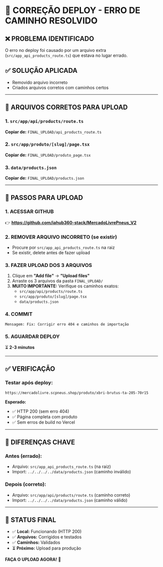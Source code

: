 # 🚨 CORREÇÃO DEPLOY - ERRO DE CAMINHO RESOLVIDO

## ❌ PROBLEMA IDENTIFICADO
O erro no deploy foi causado por um arquivo extra (`src/app_api_products_route.ts`) que estava no lugar errado.

## ✅ SOLUÇÃO APLICADA
- Removido arquivo incorreto
- Criados arquivos corretos com caminhos certos

---

## 📁 ARQUIVOS CORRETOS PARA UPLOAD

### 1. `src/app/api/products/route.ts`
**Copiar de:** `FINAL_UPLOAD/api_products_route.ts`

### 2. `src/app/produto/[slug]/page.tsx`
**Copiar de:** `FINAL_UPLOAD/produto_page.tsx`

### 3. `data/products.json`
**Copiar de:** `FINAL_UPLOAD/products.json`

---

## 🔧 PASSOS PARA UPLOAD

### 1. ACESSAR GITHUB
👉 **https://github.com/iahub360-stack/MercadoLivrePneus_V2**

### 2. REMOVER ARQUIVO INCORRETO (se existir)
- Procure por `src/app_api_products_route.ts` na raiz
- Se existir, delete antes de fazer upload

### 3. FAZER UPLOAD DOS 3 ARQUIVOS
1. Clique em **"Add file"** → **"Upload files"**
2. Arraste os 3 arquivos da pasta `FINAL_UPLOAD/`
3. **MUITO IMPORTANTE:** Verifique os caminhos exatos:
   - `src/app/api/products/route.ts`
   - `src/app/produto/[slug]/page.tsx`
   - `data/products.json`

### 4. COMMIT
```
Mensagem: Fix: Corrigir erro 404 e caminhos de importação
```

### 5. AGUARDAR DEPLOY
⏳ **2-3 minutos**

---

## ✅ VERIFICAÇÃO

### Testar após deploy:
```
https://mercadolivre.scpneus.shop/produto/xbri-brutus-ta-205-70r15
```

**Esperado:**
- ✅ HTTP 200 (sem erro 404)
- ✅ Página completa com produto
- ✅ Sem erros de build no Vercel

---

## 🎯 DIFERENÇAS CHAVE

### Antes (errado):
- Arquivo: `src/app_api_products_route.ts` (na raiz)
- Import: `../../../../data/products.json` (caminho inválido)

### Depois (correto):
- Arquivo: `src/app/api/products/route.ts` (caminho correto)
- Import: `../../../../data/products.json` (caminho válido)

---

## 🚀 STATUS FINAL

- ✅ **Local:** Funcionando (HTTP 200)
- ✅ **Arquivos:** Corrigidos e testados
- ✅ **Caminhos:** Validados
- ⏳ **Próximo:** Upload para produção

**FAÇA O UPLOAD AGORA!** 🎉